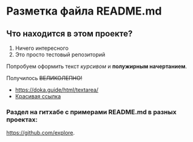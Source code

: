 # Разметка файла README.md  
## Что находится в этом проекте?  
1. Ничего интересного
2. Это просто тестовый репозиторий
  
Попробуем оформить текст *курсивом* и **полужирным начертанием**.  

Получилось ~~ВЕЛИКОЛЕПНО!~~  
* https://doka.guide/html/textarea/
* [Красивая ссылка](https://doka.guide/html/textarea/ "Рандомная ссылка на Доку")
### Раздел на гитхабе с примерами README.md в разных проектах:  
https://github.com/explore.
